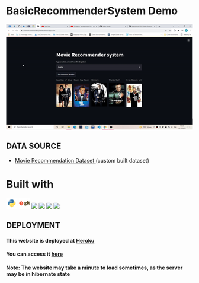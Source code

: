 # BasicRecommenderSystem Demo



<img  src="https://github.com/mv1249/BasicRecommenderSystem/blob/main/images/ezgif.com-gif-maker%20(11).gif">

## DATA SOURCE
- [Movie Recommendation Dataset ](https://www.kaggle.com/tmdb/tmdb-movie-metadata?select=tmdb_5000_movies.csv) (custom built dataset)

# Built with

<code><img height="30" src="https://raw.githubusercontent.com/github/explore/80688e429a7d4ef2fca1e82350fe8e3517d3494d/topics/python/python.png"></code>
<code><img height="30" src="https://raw.githubusercontent.com/github/explore/80688e429a7d4ef2fca1e82350fe8e3517d3494d/topics/git/git.png"></code>
<code><img height="30" src="https://cdn.iconscout.com/icon/free/png-256/heroku-225989.png"></code>
<code><img height="30" src="https://raw.githubusercontent.com/numpy/numpy/7e7f4adab814b223f7f917369a72757cd28b10cb/branding/icons/numpylogo.svg"></code>
<code><img height="30" src="https://raw.githubusercontent.com/pandas-dev/pandas/761bceb77d44aa63b71dda43ca46e8fd4b9d7422/web/pandas/static/img/pandas.svg"></code>
<code><img height="30" src="https://upload.wikimedia.org/wikipedia/commons/thumb/0/05/Scikit_learn_logo_small.svg/1280px-Scikit_learn_logo_small.svg.png"></code>

## DEPLOYMENT

#### This website is deployed at [Heroku](https://www.heroku.com/)
#### You can access it [here](https://basicrecommendersystem.herokuapp.com/)
#### Note: The website may take a minute to load sometimes, as the server may be in hibernate state
